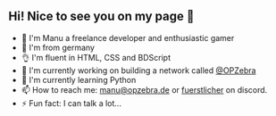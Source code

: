 ## Hi! Nice to see you on my page 👋

- 👤 I'm Manu a freelance developer and enthusiastic gamer
- 📍 I'm from germany
- 👌 I'm fluent in HTML, CSS and BDScript
- 🔭 I'm currently working on building a network called <a href="https://github.com/OPZebra">@OPZebra</a>
- 🌱 I'm currently learning Python
- 📫 How to reach me: [manu@opzebra.de](mailto:manu@opzebra.de) or [fuerstlicher](https://discord.com/users/477070826668294155) on discord.
- ⚡ Fun fact: I can talk a lot...
